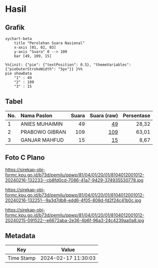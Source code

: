 # Hasil

## Grafik

```mermaid
xychart-beta
    title "Perolehan Suara Nasional"
    x-axis [01, 02, 03]
    y-axis "Suara" 0 --> 109
    bar [49, 109, 15]
```

```mermaid
%%{init: {"pie": {"textPosition": 0.5}, "themeVariables": {"pieOuterStrokeWidth": "5px"}} }%%
pie showData
    "1" : 49
    "2" : 109
    "3" : 15
```

## Tabel

| No. | Nama Paslon    | Suara | Suara (raw) | Persentase |
|:--- |:-------------- | -----:| -----------:| ----------:|
| 1   | ANIES MUHAIMIN | 49    | [49][p-1]   | 28,32      |
| 2   | PRABOWO GIBRAN | 109   | [109][p-2]  | 63,01      |
| 3   | GANJAR MAHFUD  | 15    | [15][p-3]   | 8,67       |


[p-1]: https://github.com/gigit-pemilu/pemilu-2024/blob/main/pilpres/hitung-suara/sub/81-maluku/sub/04-buru/sub/01-namlea/sub/2001-namlea/sub/012-tps/sub/paslon-1.txt
[p-2]: https://github.com/gigit-pemilu/pemilu-2024/blob/main/pilpres/hitung-suara/sub/81-maluku/sub/04-buru/sub/01-namlea/sub/2001-namlea/sub/012-tps/sub/paslon-2.txt
[p-3]: https://github.com/gigit-pemilu/pemilu-2024/blob/main/pilpres/hitung-suara/sub/81-maluku/sub/04-buru/sub/01-namlea/sub/2001-namlea/sub/012-tps/sub/paslon-3.txt

## Foto C Plano

https://sirekap-obj-formc.kpu.go.id/b73d/pemilu/ppwp/81/04/01/20/01/8104012001012-20240216-132233--cb8fd0cd-7086-41a7-9429-374935530778.jpg

https://sirekap-obj-formc.kpu.go.id/b73d/pemilu/ppwp/81/04/01/20/01/8104012001012-20240216-132251--9a3d7db8-edd6-4f05-808d-fd2f24c41b0c.jpg

https://sirekap-obj-formc.kpu.go.id/b73d/pemilu/ppwp/81/04/01/20/01/8104012001012-20240215-091522--e6672aba-2e36-4b6f-96a3-24c4239aa0a8.jpg


## Metadata

| Key        | Value               |
| ---------- | ------------------- |
| Time Stamp | 2024-02-17 11:30:03 |



